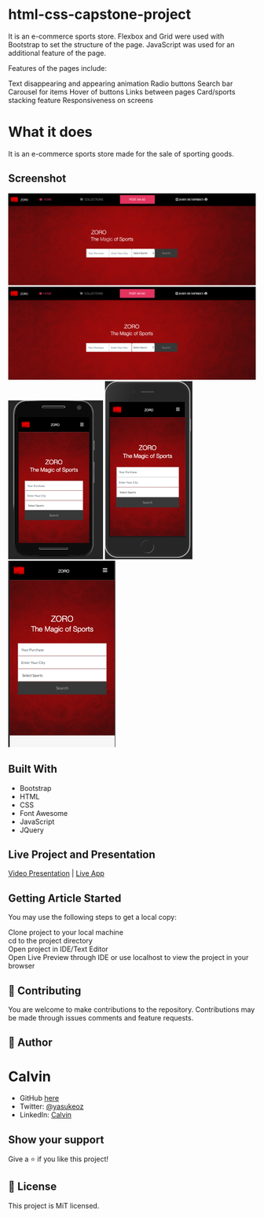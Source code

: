 # html-css-capstone-project


It is an e-commerce sports store. Flexbox and Grid were used with Bootstrap to set the structure of the page. JavaScript was used for an additional feature of the page.

Features of the pages include:

Text disappearing and appearing animation
Radio buttons
Search bar
Carousel for items
Hover of buttons
Links between pages
Card/sports stacking feature
Responsiveness on screens
  
# What it does  
  
It is an e-commerce sports store made for the sale of sporting goods. 
  
## Screenshot
![screenshot](./images/screenshotsix.png)
![screenshot](./images/screenshotseven.png)
![screenshot](./images/screenshoteigth.png)
![screenshot](./images/screenshotnine.png)
![screenshot](./images/screenshotten.png)

## Built With  
  
- Bootstrap
- HTML
- CSS
- Font Awesome
- JavaScript
- JQuery

  
## Live Project and Presentation

 
[Video Presentation](https://youtu.be/mdjkBIl8lqE) |
[Live App](https://marbled-frosted-dinosaur.glitch.me/)



## Getting Article Started  
You may use the following steps to get a local copy:
  
Clone project to your local machine  
cd to the project directory  
Open project in IDE/Text Editor  
Open Live Preview through IDE or use localhost to view the project in your browser  
  
## 🤝 Contributing
You are welcome to make contributions to the repository. Contributions may be made through issues comments and feature requests.


## 👤 Author

# Calvin
- GitHub [here](https://github.com/calvinoea/)
- Twitter: [@yasukeoz](https://twitter.com/yasukeoz)
- LinkedIn: [Calvin](https://www.linkedin.com/in/calvin-ebun-amu-9b200017a/)

## Show your support  
Give a ⭐️ if you like this project!

## 📝 License  
This project is MiT licensed.





